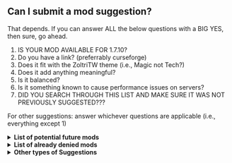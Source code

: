 ## Can I submit a mod suggestion?

That depends. If you can answer ALL the below questions with a BIG YES, then sure, go ahead.

1. IS YOUR MOD AVAILABLE FOR 1.7.10?
2. Do you have a link? (preferrably curseforge)
3. Does it fit with the ZoltriTW theme (i.e., Magic not Tech?)
4. Does it add anything meaningful?
5. Is it balanced?
6. Is it something known to cause performance issues on servers?
7. DID YOU SEARCH THROUGH THIS LIST AND MAKE SURE IT WAS NOT PREVIOUSLY SUGGESTED???

For other suggestions: answer whichever questions are applicable (i.e., everything except 1)

<details>
  <summary><b>List of potential future mods </b></summary>  
    
[Clay Soldiers](https://minecraft.curseforge.com/projects/clay-soldiers-mod?gameCategorySlug=mc-mods&projectID=227543) - Fun mod, but doesn't add anything crazy, unsure of performance on server, needs further testing  
[Chromaticraft](https://minecraft.curseforge.com/projects/chromaticraft?gameCategorySlug=mc-mods&projectID=235590) - Waiting for updates  
[Archmagus](https://minecraft.curseforge.com/projects/archmagus?gameCategorySlug=mc-mods&projectID=223126) - Need testings  

### Dimension Mods:  
[Erebus](https://minecraft.curseforge.com/projects/the-erebus?gameCategorySlug=mc-mods&projectID=220698) - Biome IDs conflict, and cannot exceed 127 (BOP uses up to 122, and Erebus uses 8), need additional libraries  
[Aether 2](https://minecraft.curseforge.com/projects/the-aether-ii) - potential performance issues, but maybe sometime in the future?  
[TragicMC 2](https://minecraft.curseforge.com/projects/tragicmc2?gameCategorySlug=mc-mods&projectID=74378) - looks really fun, some balance issues, performance issues  
</details>  

<details>
  <summary><b>List of already denied mods </b></summary>  
    
(Unbalanced means server admins have decided this.  Disagree all you want but don't argue, it won't help)

AbyssalCraft - Previously had it, performance issues  
Advanced Energistics - Not Thematically Appropriate  
Aether Legacy (and Aether I) - Underwhelming/Meaningless/Unbalanced
Any Gun/tanks/missile/rockets mod - cmon  
Any mod that is based off a movie/tv show/other video game - Meaningless/Not Thematically Appropriate/Fuck you  
Archimedes Ships - Performance Issues  
Ars Magica - Unbalanced  
Astral Sorcery - No 1.7.10 version  
Backpack mod - Meaningless  
Block armor - Not Thematically Appropriate  
Blood Magic - Had it, cycled it out  
Botanical Addons - Meaningless :(  
Builders wands/Building Tools - Meaningless  
Carpenters Blocks - Performance Issues  
Chisel and Bits - Performance Issues  
Chromitcraft - Performance Issues (idk what this is meant to be)  
CopiousDogs - Broken/Performance Issues  
Dab mod - fuck you  
Decocraft - Performance Issues  
Dimensional Doors - Redundant to Mirror Dim/No 1.7.10  
Druidry - Meaningless/Unfinished at 1.7.10  
Evilcraft - Had it, cycled it out  
Extra Util - Not Thematically Appropriate   
Gadomancy - Performance Issues  
Iron chests - Meaningless   
JeweleryCraft - Meaningless  
Magical Crops/farmable ores - Unbalanced  
Mr. Crayfish - Unbalanced  
Necromancy - Meaningless/Not Thematically Appropriate/Kinda a joke mod  
NiftyBlocks - Redundant (Pam's for food, Chisel for deco)  
Open Blocks - Not Thematically Appropriate  
Other flight mods - Meaningless  
Project E - Not Thematically Appropriate  
Sanguimancy - Broken   
Silent's Gems - Unbalanced  
Simple robots - Not Thematically Appropriate  
Simply magic - Performance Issues/Underdeveloped   
Thaumaturgical Knowledge - Only adds 1 thing  
Thaumic Bases - Unbalanced  
Tinker's construct - Not Thematically Appropriate 
Waystones/teleport mod - Meaningless  
Electroblob's Wizardry - Performance Issues  
</details>  

<details>
  <summary><b>Other types of Suggestions  </b></summary>  
    
ANY OTHER WAY TO RTP - Modded world generation messes up RTP. Deal with it.  
Buying bat eggs - just work for em yall are lazy  
Warp books - Unbalanced, there are plenty of ways to get places  
Turning on keepinventory - Unbalanced, PVP should have some reward for victory, vanilla default has keepinv off  
removing the blood poppies in spawn - Unbalanced, we want them there  
adding dragon eggs to shop - Unbalanced, not meant to be free  
other music bots - Performance Issues (and we're not listening... LA LA LA)  
being able to sell more items - Sell it in market  
more items should be sold in Spawn - No, you're meant to find some things, not buy everything that comes to mind  
</details>
